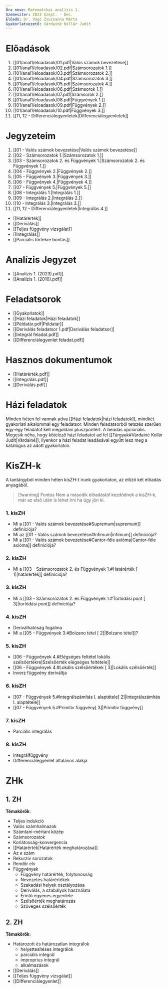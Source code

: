 ```yaml
---
Óra neve: Matematikai analízis 1.
Szemeszter: 2023 Szept. - Dec.
Előadó: Dr. Vágó Zsuzsanna Márta
Gyakorlatvezető: Várdainé Kollár Judit
---
```

# Előadások
1. [[01/anal1/eloadasok/01.pdf|Valós számok bevezetése]]
2. [[01/anal1/eloadasok/02.pdf|Számsorozatok 1.]]
3. [[01/anal1/eloadasok/03.pdf|Számsorozatok 2.]]
4. [[01/anal1/eloadasok/04.pdf|Számsorozatok 3.]]
5. [[01/anal1/eloadasok/05.pdf|Számsorozatok 4.]]
6. [[01/anal1/eloadasok/06.pdf|Számsorok 1.]]
7. [[01/anal1/eloadasok/07.pdf|Számsorok 2.]]
8. [[01/anal1/eloadasok/08.pdf|Függvények 1.]]
9. [[01/anal1/eloadasok/09.pdf|Függvények 2.]]
10. [[01/anal1/eloadasok/10.pdf|Függvények 3.]]
11. [[11, 12 - Differenciálegyenletek|Differenciálegyenletek]]
# Jegyzeteim
1. [[01 - Valós számok bevezetése|Valós számok bevezetése]]
2. [[02 - Számsorozatok 1.|Számsorozatok 1.]]
3. [[03 - Számsorozatok 2. és Függvények 1.|Számsorozatok 2. és Függvények 1.]]
4. [[04 - Függvények 2.|Függvények 2.]]
5. [[05 - Függvények 3.|Függvények 3.]]
6. [[06 - Függvények 4.|Függvények 4.]]
7. [[07 - Függvények 5.|Függvények 5.]]
8. [[08 - Integrálás 1.|Integrálás 1.]]
9. [[09 - Integrálás 2.|Integrálás 2.]]
10. [[10 - Integrálás 3.|Integrálás 3.]]
11. [[11, 12 - Differenciálegyenletek|Integrálás 4.]]
- [[Határérték]]
- [[Deriválás]]
- [[Teljes függvény vizsgálat]]
- [[Integrálás]]
- [[Parciális törtekre bontás]]
# Analízis Jegyzet
- [[Analízis 1. (2023).pdf]]
- [[Analízis 1. (2010).pdf]]
# Feladatsorok
- [[Gyakorlatok]]
- [[Házi feladatok|Házi feladatok]]
- [[Példatár.pdf|Példatár]]
- [[Deriválás feladatsor 1.pdf|Deriválás feladatsor]]
- [[Integrál feladat.pdf]]
- [[Differenciálegyenlet feladat.pdf]]
# Hasznos dokumentumok
- [[Határérték.pdf]]
- [[Integrálás.pdf]]
- [[Deriválás.pdf]]
# Házi feladatok
Minden héten fel vannak adva [[Házi feladatok|házi feladatok]], mindkét gyakorlati alkalommal egy feladatsor. Minden feladatsorból tetszés szerűen egy-egy feladatot kell megoldani pluszpontért. A beadás opcionális.
Megesik néha, hogy kötelező házi feladatot ad fel [[Tárgyak#Várdainé Kollár Judit|Várdainé]], ilyenkor a házi feladat leadásával együtt lesz meg a katalógus az adott gyakorlaton.
# KisZH-k
A tantárgyból minden héten kisZH-t írunk gyakorlaton, az előző két előadás anyagából.
> [!warning] Fontos
> Nem a második előadástól kezdődnek a kisZH-k, már az első után is lehet írni ha úgy jön ki.
### 1. kisZH
- Mi a [[01 - Valós számok bevezetése#Supremum|supremum]] definíciója?
- Mi az [[01 - Valós számok bevezetése#Infimum|infimum]] definíciója?
- Mi a [[01 - Valós számok bevezetése#Cantor-féle axióma|Cantor-féle axióma]] definíciója?
### 2. kisZH
- Mi a [[03 - Számsorozatok 2. és Függvények 1.#Határérték [ 1]|határérték]] definíciója?
### 3. kisZH
- Mi a [[03 - Számsorozatok 2. és Függvények 1.#Torlódási pont [ 3]|torlódási pont]] definíciója?
### 4. kisZH
- Deriválhatóság fogalma
- Mi a [[05 - Függvények 3.#Bolzano tétel [ 2]|Bolzano tétel]]?
### 5. kisZH
- [[06 - Függvények 4.#Elégséges feltétel lokális szélsőértékre|Szélsőérték elégséges feltétele]]
- [[06 - Függvények 4.#Lokális szélsőértékek \[ 3\]|Lokális szélsőérték]]
- Inverz függvény deriváltja
### 6. kisZH
- [[07 - Függvények 5.#Integrálszámítás I. alaptétele[ 2]|Integrálszámítás I. alaptétele]]
- [[07 - Függvények 5.#Primitív függvény[ 3]|Primitív függvény]]
### 7. kisZH
- Parciális integrálás
### 8. kisZH
- Integrálfüggvény
- Differenciálegyenlet általános alakja
# ZHk
## 1. ZH
**Témakörök**:
- Teljes indukció
- Valós számhalmazok
- Számtani-mértani közép
- Számsorozatok
- Korlátosság-konvergencia
- [[Határérték|Határérték meghatározása]]
- Az $e$ szám
- Rekurzív sorozatok
- Rendőr elv
- Függvények
	- Függvény határérték, folytonosság
	- Nevezetes határértékek
	- Szakadási helyek osztályozása
	- Deriválás, a szabályok használata
	- Érintő egyenes egyenlete
	- Szélsőérték meghatározás
	- Szöveges szélsőérték
## 2. ZH
**Témakörök**:
- Határozott és határozatlan integrálok
	- helyettesítéses integrálok
	- parciális integrál
	- improprius integrál
	- alkalmazások
- [[Deriválás]]
- [[Teljes függvény vizsgálat]]
- [[Differenciálegyenlet]]